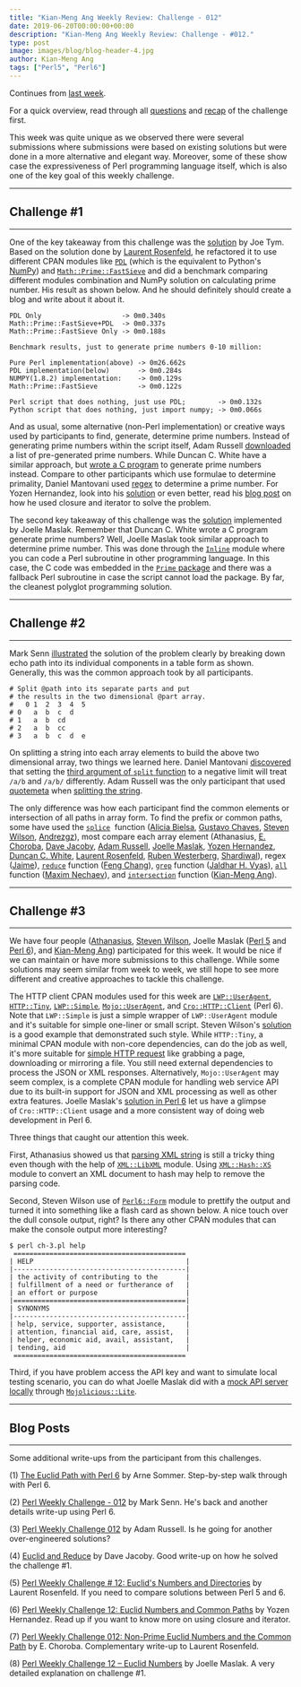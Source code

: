 ```yaml
---
title: "Kian-Meng Ang Weekly Review: Challenge - 012"
date: 2019-06-20T00:00:00+00:00
description: "Kian-Meng Ang Weekly Review: Challenge - #012."
type: post
image: images/blog/blog-header-4.jpg
author: Kian-Meng Ang
tags: ["Perl5", "Perl6"]
---
```


Continues from [last week](https://perlweeklychallenge.org/blog/review-challenge-011/).

For a quick overview, read through all [questions](https://perlweeklychallenge.org/blog/perl-weekly-challenge-012/)
and [recap](https://perlweeklychallenge.org/blog/recap-challenge-012/) of the
challenge first. 

This week was quite unique as we observed there were several submissions
where submissions were based on existing solutions but were done in a more
alternative and elegant way. Moreover, some of these show case the
expressiveness of Perl programming language itself, which is also one of the
key goal of this weekly challenge.

***

## Challenge #1

***
One of the key takeaway from this challenge was the [solution](https://github.com/manwar/perlweeklychallenge-club/blob/master/challenge-012/joe-tym/perl5/ch-1.pl) by Joe Tym. Based on the solution done by [Laurent Rosenfeld](https://github.com/manwar/perlweeklychallenge-club/blob/master/challenge-012/lau%20%20%20%20%20%20%20rent-rosenfeld/perl5/ch-1.pl), he refactored it to use different CPAN modules like [`PDL`](https://metacpan.org/pod/PDL) (which is the equivalent to Python's [NumPy](https://www.numpy.org/)) and [`Math::Prime::FastSieve`](https://metacpan.org/pod/Math::Prime::FastSieve) and did a benchmark comparing different modules combination and NumPy solution on calculating prime number. His result as shown below. And he should definitely should create a blog and write about it about it.

    PDL Only                    -> 0m0.340s
    Math::Prime::FastSieve+PDL  -> 0m0.337s
    Math::Prime::FastSieve Only -> 0m0.188s

    Benchmark results, just to generate prime numbers 0-10 million:

    Pure Perl implementation(above) -> 0m26.662s
    PDL implementation(below)       -> 0m0.284s
    NUMPY(1.8.2) implementation:    -> 0m0.129s
    Math::Prime::FastSieve          -> 0m0.122s

    Perl script that does nothing, just use PDL;        -> 0m0.132s 
    Python script that does nothing, just import numpy; -> 0m0.066s


And as usual, some alternative (non-Perl implementation) or creative ways used by participants to find, generate, determine prime numbers. Instead of generating prime numbers within the script itself, Adam Russell [downloaded](https://github.com/manwar/perlweeklychallenge-club/blob/master/challenge-012/adam-russell/perl5/ch-1.pl) a list of pre-generated prime numbers. While Duncan C. White have a similar approach, but [wrote a C program](https://github.com/manwar/perlweeklychallenge-club/tree/master/challenge-012/duncan-c-white/C%20program) to generate prime numbers instead. Compare to other participants which use formulae to determine primality, Daniel Mantovani used [regex](https://github.com/manwar/perlweeklychallenge-club/blob/master/challenge-012/daniel-mantovani/perl5/ch-1.pl) to determine a prime number. For Yozen Hernandez, look into his [solution](https://github.com/manwar/perlweeklychallenge-club/blob/master/challenge-012/yozen-hernandez/perl5/ch-1.pl) or even better, read his [blog post](https://yzhernand.github.io/posts/perl-weekly-challenge-12/) on how he used closure and iterator to solve the problem. 

The second key takeaway of this challenge was the [solution](https://github.com/manwar/perlweeklychallenge-club/blob/master/challenge-012/joelle-maslak/perl5/ch-1.pl) implemented by Joelle Maslak. Remember that Duncan C. White wrote a C program generate prime numbers? Well, Joelle Maslak took similar approach to determine prime number. This was done through the [`Inline`](https://metacpan.org/pod/Inline) module where you can code a Perl subroutine in other programming language. In this case, the C code was embedded in the [`Prime` package](https://github.com/manwar/perlweeklychallenge-club/blob/master/challenge-012/joelle-maslak/perl5/lib/Prime.pm) and there was a fallback Perl subroutine in case the script cannot load the package. By far, the cleanest polyglot programming solution. 

***

## Challenge #2

***
Mark Senn [illustrated](https://engineering.purdue.edu/~mark/pwc-012.pdf) the solution of the problem clearly by breaking down echo path into its individual components in a table form as shown. Generally, this was the common approach took by all participants.


    # Split @path into its separate parts and put
    # the results in the two dimensional @part array.
    #   0 1  2  3  4  5
    # 0   a  b  c  d
    # 1   a  b  cd
    # 2   a  b  cc
    # 3   a  b  c  d  e

On splitting a string into each array elements to build the above two dimensional array, two things we learned here. Daniel Mantovani [discovered](https://github.com/manwar/perlweeklychallenge-club/blob/master/challenge-012/daniel-mantovani/perl5/ch-2.pl) that setting the [third argument of `split` function](https://perldoc.perl.org/functions/split.html) to a negative limit will treat `/a/b` and `/a/b/` differently. Adam Russell was the only participant that used [quotemeta](https://perldoc.perl.org/functions/quotemeta.html) when [splitting the string](https://github.com/manwar/perlweeklychallenge-club/blob/master/challenge-012/adam-russell/perl5/ch-1.pl). 

The only difference was how each participant find the common elements or intersection of all paths in array form. To find the prefix or common paths, some have used the [`splice`](https://perlmaven.com/splice-to-slice-and-dice-arrays-in-perl)  function ([Alicia Bielsa](https://github.com/manwar/perlweeklychallenge-club/blob/master/challenge-012/alicia-bielsa/perl5/ch-2.pl), [Gustavo Chaves](https://github.com/manwar/perlweeklychallenge-club/blob/master/challenge-012/gustavo-chaves/perl5/ch-2.pl), [Steven Wilson](https://github.com/manwar/perlweeklychallenge-club/blob/master/challenge-012/steven-wilson/perl5/ch-2.pl), [Andrezgz](https://github.com/manwar/perlweeklychallenge-club/blob/master/challenge-012/andrezgz/perl5/ch-2.pl)), most compare each array element (Athanasius, [E. Choroba](https://github.com/manwar/perlweeklychallenge-club/blob/master/challenge-012/e-choroba/perl5/ch-2.pl), [Dave Jacoby](https://github.com/manwar/perlweeklychallenge-club/blob/master/challenge-012/dave-jacoby/perl5/ch-2.pl), [Adam Russell](https://github.com/manwar/perlweeklychallenge-club/blob/master/challenge-012/adam-russell/perl5/ch-2.pl), [Joelle Maslak](https://github.com/manwar/perlweeklychallenge-club/blob/master/challenge-012/joelle-maslak/perl5/ch-2.pl), [Yozen Hernandez](https://github.com/manwar/perlweeklychallenge-club/blob/master/challenge-012/yozen-hernandez/perl5/ch-2.pl), [Duncan C. White](https://github.com/manwar/perlweeklychallenge-club/blob/master/challenge-012/duncan-c-white/perl5/ch-2.pl), [Laurent Rosenfeld](https://github.com/manwar/perlweeklychallenge-club/blob/master/challenge-012/laurent-rosenfeld/perl5/ch-2.pl), [Ruben Westerberg](https://github.com/manwar/perlweeklychallenge-club/blob/master/challenge-012/ruben-westerberg/perl5/ch-2.pl), [Shardiwal](https://github.com/manwar/perlweeklychallenge-club/blob/master/challenge-012/shardiwal/perl5/ch-2.pl)), regex ([Jaime](https://github.com/manwar/perlweeklychallenge-club/blob/master/challenge-012/jaime/perl5/ch-2.pl)), [`reduce`](https://perldoc.perl.org/List/Util.html#reduce) function ([Feng Chang](https://github.com/manwar/perlweeklychallenge-club/blob/master/challenge-012/feng-chang/perl5/ch-2.pl)), [`grep`](https://perldoc.perl.org/functions/grep.html) function ([Jaldhar H. Vyas](https://github.com/manwar/perlweeklychallenge-club/blob/master/challenge-012/jaldhar-h-vyas/perl5/ch-2.pl)), [`all`](https://perldoc.perl.org/List/Util.html#all) function ([Maxim Nechaev](https://github.com/manwar/perlweeklychallenge-club/blob/master/challenge-012/maxim-nechaev/perl5/ch-2.pl)), and [`intersection`](https://metacpan.org/pod/Array::Utils) function ([Kian-Meng Ang](https://github.com/manwar/perlweeklychallenge-club/blob/master/challenge-012/kian-meng-ang/perl5/ch-2.pl)). 


***

## Challenge #3

***
We have four people ([Athanasius](https://github.com/manwar/perlweeklychallenge-club/blob/master/challenge-012/athanasius/perl5/ch-3.pl), [Steven Wilson](https://github.com/manwar/perlweeklychallenge-club/blob/master/challenge-012/steven-wilson/perl5/ch-3.pl), Joelle Maslak ([Perl 5](https://github.com/manwar/perlweeklychallenge-club/blob/master/challenge-012/joelle-maslak/perl5/ch-3.pl) and [Perl 6](https://github.com/manwar/perlweeklychallenge-club/blob/master/challenge-012/joelle-maslak/perl6/ch-3.p6)), and [Kian-Meng Ang](https://github.com/manwar/perlweeklychallenge-club/blob/master/challenge-012/kian-meng-ang/perl5/ch-3.pl)) participated for this week. It would be nice if we can maintain or have more submissions to this challenge. While some solutions may seem similar from week to week, we still hope to see more different and creative approaches to tackle this challenge. 

The HTTP client CPAN modules used for this week are [`LWP::UserAgent`](https://metacpan.org/pod/LWP::UserAgent), [`HTTP::Tiny`](https://metacpan.org/pod/HTTP::Tiny), [`LWP::Simple`](https://metacpan.org/pod/LWP::Simple), [`Mojo::UserAgent`](https://metacpan.org/pod/Mojo::UserAgent), and [`Cro::HTTP::Client`](https://cro.services/docs/reference/cro-http-client) (Perl 6). Note that `LWP::Simple` is just a simple wrapper of `LWP::UserAgent` module and it's suitable for simple one-liner or small script. Steven Wilson's [solution](https://github.com/manwar/perlweeklychallenge-club/blob/master/challenge-012/steven-wilson/perl5/ch-3.pl) is a good example that demonstrated such style. While `HTTP::Tiny`, a minimal CPAN module with non-core dependencies, can do the job as well, it's more suitable for [simple HTTP request](https://xdg.me/blog/why-httptiny/) like grabbing a page, downloading or mirroring a file. You still need external dependencies to process the JSON or XML responses. Alternatively, `Mojo::UserAgent` may seem complex, is a complete CPAN module for handling web service API due to its built-in support for JSON and XML processing as well as other extra features. Joelle Maslak's [solution in Perl 6](https://github.com/manwar/perlweeklychallenge-club/blob/master/challenge-012/joelle-maslak/perl6/ch-3.p6) let us have a glimpse of `Cro::HTTP::Client` usage and a more consistent way of doing web development in Perl 6. 

Three things that caught our attention this week. 

First, Athanasius showed us that [parsing XML string](https://github.com/manwar/perlweeklychallenge-club/blob/master/challenge-012/athanasius/perl5/ch-3.pl) is still a tricky thing even though with the help of [`XML::LibXML`](https://metacpan.org/pod/XML::LibXML) module. Using [`XML::Hash::XS`](https://metacpan.org/pod/XML::Hash::XS) module to convert an XML document to hash may help to remove the parsing code. 

Second, Steven Wilson use of [`Perl6::Form`](https://metacpan.org/pod/Perl6::Form) module to prettify the output and turned it into something like a flash card as shown below. A nice touch over the dull console output, right? Is there any other CPAN modules that can make the console output more interesting?

    $ perl ch-3.pl help
     ===========================================
    | HELP                                      |
    |-------------------------------------------|
    | the activity of contributing to the       |
    | fulfillment of a need or furtherance of   |
    | an effort or purpose                      |
    |===========================================|
    | SYNONYMS                                  |
    |-------------------------------------------|
    | help, service, supporter, assistance,     |
    | attention, financial aid, care, assist,   |
    | helper, economic aid, avail, assistant,   |
    | tending, aid                              |
     ===========================================

Third, if you have problem access the API key and want to simulate local testing scenario, you can do what Joelle Maslak did with a [mock API server locally](https://github.com/manwar/perlweeklychallenge-club/blob/master/challenge-012/joelle-maslak/perl5/ch-3-simulator.pl) through [`Mojolicious::Lite`](https://mojolicious.org/perldoc/Mojolicious/Lite). 


***

## Blog Posts

***
Some additional write-ups from the participant from this challenges. 

(1) [The Euclid Path with Perl 6](https://perl6.eu/euclid-path.html) by Arne Sommer. 
Step-by-step walk through with Perl 6. 

(2) [Perl Weekly Challenge - 012](https://engineering.purdue.edu/~mark/pwc-012.pdf) by Mark Senn. 
He's back and another details write-up using Perl 6. 

(3) [Perl Weekly Challenge 012](https://adamcrussell.livejournal.com/4250.html) by Adam Russell. 
Is he going for another over-engineered solutions? 

(4) [Euclid and Reduce](https://jacoby.github.io//2019/06/12/euclid-and-reduce.html) by Dave Jacoby. 
Good write-up on how he solved the challenge #1. 

(5) [Perl Weekly Challenge # 12: Euclid's Numbers and Directories](http://blogs.perl.org/users/laurent_r/2019/06/perl-weekly-challenge-12-euclids-numbers-and-directories.html) by Laurent Rosenfeld. 
If you need to compare solutions between Perl 5 and 6. 

(6) [Perl Weekly Challenge 12: Euclid Numbers and Common Paths](https://yzhernand.github.io/posts/perl-weekly-challenge-12/) by Yozen Hernandez. 
Read up if you want to know more on using closure and iterator. 

(7) [Perl Weekly Challenge 012: Non-Prime Euclid Numbers and the Common Path](http://blogs.perl.org/users/e_choroba/2019/06/perl-weekly-challenge-012-non-prime-euclid-numbers-and-the-common-path.html) by E. Choroba. 
Complementary write-up to Laurent Rosenfeld. 

(8) [Perl Weekly Challenge 12 – Euclid Numbers](https://digitalbarbedwire.com/2019/06/16/perl-weekly-challenge-12-euclid-numbers/) by Joelle Maslak. 
A very detailed explanation on challenge #1.